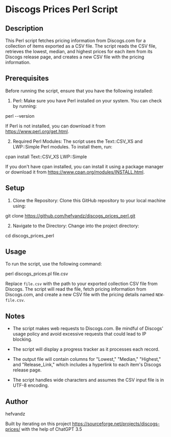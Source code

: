# Discogs Prices Perl Script

## Description

This Perl script fetches pricing information from Discogs.com for a collection of items exported as a CSV file. The script reads the CSV file, retrieves the lowest, median, and highest prices for each item from its Discogs release page, and creates a new CSV file with the pricing information.

## Prerequisites

Before running the script, ensure that you have the following installed:

1. Perl: Make sure you have Perl installed on your system. You can check by running:

perl --version


If Perl is not installed, you can download it from https://www.perl.org/get.html.

2. Required Perl Modules: The script uses the Text::CSV_XS and LWP::Simple Perl modules. To install them, run:

cpan install Text::CSV_XS LWP::Simple


If you don't have cpan installed, you can install it using a package manager or download it from https://www.cpan.org/modules/INSTALL.html.

## Setup

1. Clone the Repository: Clone this GitHub repository to your local machine using:

git clone https://github.com/hefvandz/discogs_prices_perl.git


2. Navigate to the Directory: Change into the project directory:

cd discogs_prices_perl


## Usage

To run the script, use the following command:

perl discogs_prices.pl file.csv


Replace `file.csv` with the path to your exported collection CSV file from Discogs. The script will read the file, fetch pricing information from Discogs.com, and create a new CSV file with the pricing details named `NEW-file.csv`.

## Notes

- The script makes web requests to Discogs.com. Be mindful of Discogs' usage policy and avoid excessive requests that could lead to IP blocking.

- The script will display a progress tracker as it processes each record.

- The output file will contain columns for "Lowest," "Median," "Highest," and "Release_Link," which includes a hyperlink to each item's Discogs release page.

- The script handles wide characters and assumes the CSV input file is in UTF-8 encoding.


## Author

hefvandz

Built by iterating on this project https://sourceforge.net/projects/discogs-prices/ with the help of ChatGPT 3.5



